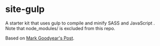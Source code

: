 site-gulp
==================

A starter kit that uses gulp to compile and minify SASS and JavaScript . Note that node_modules/ is excluded from this repo.

Based on [Mark Goodyear's Post](http://markgoodyear.com/2014/01/getting-started-with-gulp/).